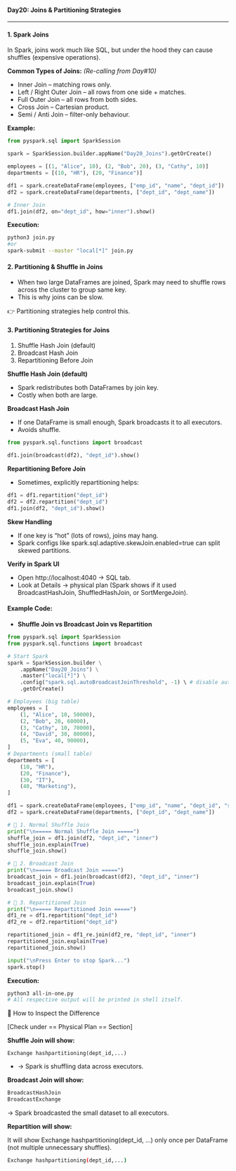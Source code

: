 #### Day20: Joins & Partitioning Strategies
---

#### 1. Spark Joins

In Spark, joins work much like SQL, but under the hood they can cause shuffles (expensive operations).

**Common Types of Joins:** _(Re-calling from Day#10)_
- Inner Join – matching rows only.
- Left / Right Outer Join – all rows from one side + matches.
- Full Outer Join – all rows from both sides.
- Cross Join – Cartesian product.
- Semi / Anti Join – filter-only behaviour.

**Example:**
``` python
from pyspark.sql import SparkSession

spark = SparkSession.builder.appName("Day20_Joins").getOrCreate()

employees = [(1, "Alice", 10), (2, "Bob", 20), (3, "Cathy", 10)]
departments = [(10, "HR"), (20, "Finance")]

df1 = spark.createDataFrame(employees, ["emp_id", "name", "dept_id"])
df2 = spark.createDataFrame(departments, ["dept_id", "dept_name"])

# Inner Join
df1.join(df2, on="dept_id", how="inner").show()
```
**Execution:**
``` bash
python3 join.py
#or
spark-submit --master "local[*]" join.py
```

#### 2. Partitioning & Shuffle in Joins
- When two large DataFrames are joined, Spark may need to shuffle rows across the cluster to group same key.
- This is why joins can be slow.

👉 Partitioning strategies help control this.

#### 3. Partitioning Strategies for Joins

1. Shuffle Hash Join (default) 
2. Broadcast Hash Join
3. Repartitioning Before Join

**Shuffle Hash Join (default)**
- Spark redistributes both DataFrames by join key.
- Costly when both are large.

**Broadcast Hash Join**
- If one DataFrame is small enough, Spark broadcasts it to all executors.
- Avoids shuffle.
``` python
from pyspark.sql.functions import broadcast

df1.join(broadcast(df2), "dept_id").show()
```
**Repartitioning Before Join**
- Sometimes, explicitly repartitioning helps:
``` python
df1 = df1.repartition("dept_id")
df2 = df2.repartition("dept_id")
df1.join(df2, "dept_id").show()
```
**Skew Handling**

- If one key is “hot” (lots of rows), joins may hang.
- Spark configs like spark.sql.adaptive.skewJoin.enabled=true can split skewed partitions.

**Verify in Spark UI**
- Open http://localhost:4040 → SQL tab.
- Look at Details -> physical plan (Spark shows if it used BroadcastHashJoin, ShuffledHashJoin, or SortMergeJoin).

#### Example Code: 
- **Shuffle Join vs Broadcast Join vs Repartition**
``` python
from pyspark.sql import SparkSession
from pyspark.sql.functions import broadcast

# Start Spark
spark = SparkSession.builder \
    .appName("Day20_Joins") \
    .master("local[*]") \
    .config("spark.sql.autoBroadcastJoinThreshold", -1) \ # disable auto broadcast for demo
    .getOrCreate()

# Employees (big table)
employees = [
    (1, "Alice", 10, 50000),
    (2, "Bob", 20, 60000),
    (3, "Cathy", 10, 70000),
    (4, "David", 30, 80000),
    (5, "Eva", 40, 90000),
]
# Departments (small table)
departments = [
    (10, "HR"),
    (20, "Finance"),
    (30, "IT"),
    (40, "Marketing"),
]

df1 = spark.createDataFrame(employees, ["emp_id", "name", "dept_id", "salary"])
df2 = spark.createDataFrame(departments, ["dept_id", "dept_name"])

# 🔹 1. Normal Shuffle Join
print("\n===== Normal Shuffle Join =====")
shuffle_join = df1.join(df2, "dept_id", "inner")
shuffle_join.explain(True)
shuffle_join.show()

# 🔹 2. Broadcast Join
print("\n===== Broadcast Join =====")
broadcast_join = df1.join(broadcast(df2), "dept_id", "inner")
broadcast_join.explain(True)
broadcast_join.show()

# 🔹 3. Repartitioned Join
print("\n===== Repartitioned Join =====")
df1_re = df1.repartition("dept_id")
df2_re = df2.repartition("dept_id")

repartitioned_join = df1_re.join(df2_re, "dept_id", "inner")
repartitioned_join.explain(True)
repartitioned_join.show()

input("\nPress Enter to stop Spark...")
spark.stop()

```
**Execution:**
``` bash
python3 all-in-one.py
# All respective output will be printed in shell itself.
```

🔹 How to Inspect the Difference

[Check under == Physical Plan == Section]

**Shuffle Join will show:**
```
Exchange hashpartitioning(dept_id,...)
```
- → Spark is shuffling data across executors.

**Broadcast Join will show:**
``` bash
BroadcastHashJoin
BroadcastExchange
```
→ Spark broadcasted the small dataset to all executors.

**Repartition will show:**

It will show Exchange hashpartitioning(dept_id, …) only once per DataFrame (not multiple unnecessary shuffles).
``` bash
Exchange hashpartitioning(dept_id,...)
```